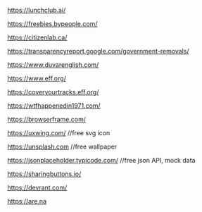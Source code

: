 https://lunchclub.ai/

https://freebies.bypeople.com/

https://citizenlab.ca/

https://transparencyreport.google.com/government-removals/

https://www.duvarenglish.com/

https://www.eff.org/

https://coveryourtracks.eff.org/

https://wtfhappenedin1971.com/

https://browserframe.com/

https://uxwing.com/ //free svg icon 

https://unsplash.com //free wallpaper

https://jsonplaceholder.typicode.com/ //free json API, mock data

https://sharingbuttons.io/

https://devrant.com/

https://are.na
